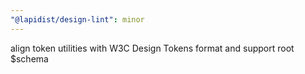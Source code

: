 ```yaml
---
"@lapidist/design-lint": minor
---
```


align token utilities with W3C Design Tokens format and support root $schema
